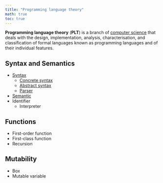 ```yaml
---
title: "Programming language theory"
math: true
toc: true
---
```


**Programming language theory** (**PLT**) is a branch of [computer science](Computer%20science) that deals with the design, implementation, analysis, characterisation, and classification of formal languages known as programming languages and of their individual features.

## Syntax and Semantics
- [Syntax](notes/Syntax)
	- [Concrete syntax](notes/Concrete%20syntax)
	- [Abstract syntax](notes/Abstract%20syntax)
	- [Parser](notes/Parser)
- [Semantic](notes/Semantic.md)
- Identifier
	- Interpreter

## Functions
- First-order function
- First-class function
- Recursion

## Mutability
- Box
- Mutable variable
